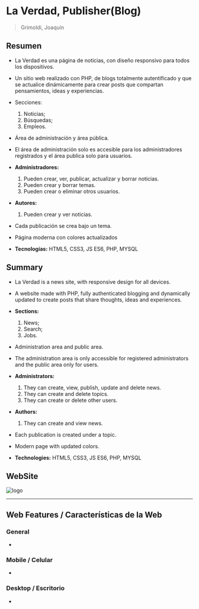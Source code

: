 # La Verdad, Publisher(Blog)

> Grimoldi, Joaquín

## Resumen

+ La Verdad es una página de noticias, con diseño responsivo para todos los dispositivos. 
  
+ Un sitio web realizado con PHP, de blogs totalmente autentificado y que se actualice dinámicamente para crear posts que compartan pensamientos, ideas y experiencias.

+ Secciones:
  1. Noticias;
  2. Búsquedas;
  3. Empleos.

+ Área de administración y área pública.
  
+ El área de administración solo es accesible para los administradores registrados y el área publica solo para usuarios.

+ **Administradores:**
  1. Pueden crear, ver, publicar, actualizar y borrar noticias.
  2. Pueden crear y borrar temas.
  3. Pueden crear o eliminar otros usuarios.
   
+ **Autores:**
  1. Pueden crear y ver noticias.

+ Cada publicación se crea bajo un tema.
  
+ Página moderna con colores actualizados

+ **Tecnologías:** HTML5, CSS3, JS ES6, PHP, MYSQL

## Summary

+ La Verdad is a news site, with responsive design for all devices. 
  
+ A website made with PHP, fully authenticated blogging and dynamically updated to create posts that share thoughts, ideas and experiences.

+ **Sections:**
  1. News;
  2. Search;
  3. Jobs.

+ Administration area and public area.
  
+ The administration area is only accessible for registered administrators and the public area only for users.

+ **Administrators:**
  1. They can create, view, publish, update and delete news.
  2. They can create and delete topics.
  3. They can create or delete other users.
   
+ **Authors:**
  1. They can create and view news.

+ Each publication is created under a topic.
  
+ Modern page with updated colors.

+ **Technologies:** HTML5, CSS3, JS ES6, PHP, MYSQL

## WebSite

![logo](./logo.jpeg)

---

## Web Features / Características de la Web

### General

+

### Mobile / Celular

+ 

### Desktop / Escritorio

+